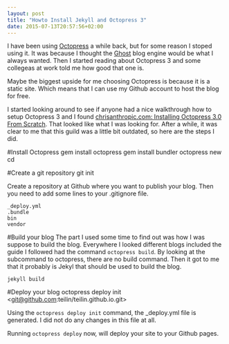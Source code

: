 ```yaml
---
layout: post
title: "Howto Install Jekyll and Octopress 3"
date: 2015-07-13T20:57:56+02:00
---
```


I have been using [Octopress]() a while back, but for some reason I stoped using it. It was because I thought the [Ghost]() blog engine would be what I always wanted. Then I started reading about Octopress 3 and some collegeas at work told me how good that one is.

Maybe the biggest upside for me choosing Octopress is because it is a static site. Which means that I can use my Github account to host the blog for free.

I started looking around to see if anyone had a nice walkthrough how to setup Octopress 3 and I found [chrisanthropic.com: Installing Octopress 3.0 From Scratch](http://www.chrisanthropic.com/blog/2014/installing-octopress-3-0-from-scratch/). That looked like what I was looking for. After a while, it was clear to me that this guild was a little bit outdated, so here are the steps I did.

#Install Octopress
	gem install octopress
	gem install bundler
	octopress new <yourblogname>
	cd <yourblogname>
	
#Create a git repository
	git init
	
Create a repository at Github where you want to publish your blog. Then you need to add some lines to your .gitignore file.

	_deploy.yml
	.bundle
	bin
	vendor
	
#Build your blog
The part I used some time to find out was how I was suppose to build the blog. Everywhere I looked different blogs included the guide I followed had the command `octopress build`. By looking at the subcommand to octopress, there are no build command. Then it got to me that it probably is Jekyl that should be used to build the blog.

	jekyll build
	
#Deploy your blog
	octopress deploy init <git@github.com:teilin/teilin.github.io.git>
	
Using the `octopress deploy init` command, the _deploy.yml file is generated. I did not do any changes in this file at all.

Running `octopress deploy` now, will deploy your site to your Github pages.